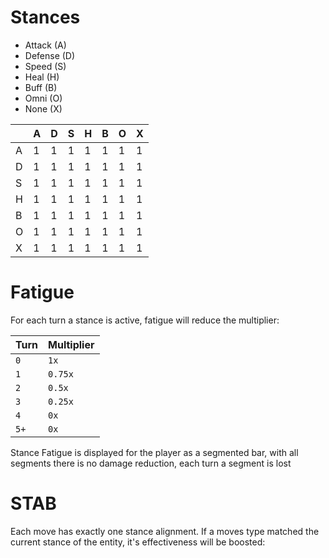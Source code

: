 # Stances
+ Attack (A)
+ Defense (D)
+ Speed (S)
+ Heal (H)
+ Buff (B)
+ Omni (O)
+ None (X)



|   | A | D | S | H | B | O | X |
|---|---|--|--|--|--|---|---|
| A | 1 | 1 | 1 | 1 | 1 | 1 | 1 |
| D | 1 | 1 | 1 | 1 | 1 | 1 | 1 |
| S | 1 | 1 | 1 | 1 | 1 | 1 | 1 |
| H | 1 | 1 | 1 | 1 | 1 | 1 | 1 |
| B | 1 | 1 | 1 | 1 | 1 | 1 | 1 |
| O | 1 | 1 | 1 | 1 | 1 | 1 | 1 |
| X | 1 | 1 | 1 | 1 | 1 | 1 | 1 |

# Fatigue

For each turn a stance is active, fatigue will reduce the multiplier:

| Turn | Multiplier |
|------|------------|
| `0` | `1x` |
| `1` | `0.75x` |
| `2` | `0.5x` |
| `3` | `0.25x` |
| `4` | `0x` |
| `5+` | `0x` |

Stance Fatigue is displayed for the player as a segmented bar, with all segments there is no damage reduction, each turn a segment is lost

# STAB

Each move has exactly one stance alignment. If a moves type matched the current stance of the entity, it's effectiveness will be boosted:
